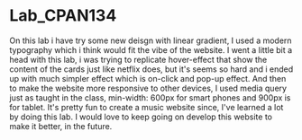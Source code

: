 # Lab_CPAN134
 On this lab i have try some new deisgn with linear gradient, I used a modern typography which i think would fit the vibe of the website. I went a little bit a head with this lab, i was trying to replicate hover-effect that show the content of the cards just like netflix does, but it's seems so hard and i ended up with much simpler effect which is on-click and pop-up effect. And then to make the website more responsive to other devices, I used media query just as taught in the class, min-width: 600px for smart phones and 900px is for tablet. 
 It's pretty fun to create a music website since, I've learned a lot by doing this lab. I would love to keep going on develop this website to make it better, in the future.
